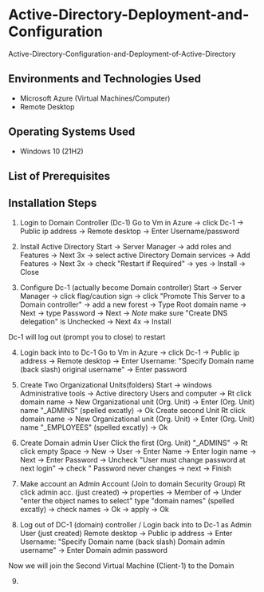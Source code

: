 # Active-Directory-Deployment-and-Configuration

Active-Directory-Configuration-and-Deployment-of-Active-Directory

<h2>Environments and Technologies Used</h2>

- Microsoft Azure (Virtual Machines/Computer)
- Remote Desktop

<h2>Operating Systems Used </h2>

- Windows 10</b> (21H2)

<h2>List of Prerequisites</h2>

<h2>Installation Steps</h2>

1. Login to Domain Controller (Dc-1)
   Go to Vm in Azure -> click Dc-1 -> Public ip address -> Remote desktop -> Enter Username/password

2. Install Active Directory
   Start -> Server Manager -> add roles and Features -> Next 3x -> select active Directory Domain services -> Add Features -> Next 3x -> check "Restart if Required" -> yes -> Install -> Close

3. Configure Dc-1 (actually become Domain controller)
   Start -> Server Manager -> click flag/caution sign -> click "Promote This Server to a Domain controller" -> add a new forest -> Type Root domain name -> Next -> type Password -> Next -> *Note* make sure "Create DNS delegation" is Unchecked -> Next 4x -> Install

Dc-1 will log out (prompt you to close) to restart 

4. Login back into to Dc-1
   Go to Vm in Azure -> click Dc-1 -> Public ip address -> Remote desktop -> Enter Username: "Specify Domain name (back slash) original username" -> Enter password

5. Create Two Organizational Units(folders)
   Start -> windows Administrative tools -> Active directory Users and computer -> Rt click domain name -> New Organizational unit (Org. Unit) -> Enter (Org. Unit) name "_ADMINS" (spelled excatly) -> Ok
   Create second Unit
   Rt click domain name -> New Organizational unit (Org. Unit) -> Enter (Org. Unit) name "_EMPLOYEES" (spelled excatly) -> Ok

6. Create Domain admin User
   Click the first (Org. Unit) "_ADMINS" -> Rt click empty Space -> New -> User -> Enter Name -> Enter login name -> Next -> Enter Password -> Uncheck "User must change password at next login" -> check " Password never changes
   -> next -> Finish

7. Make account an Admin Account (Join to   domain Security Group)
   Rt click admin acc. (just created) -> properties -> Member of -> Under "enter the object names to select" type "domain names" (spelled excatly) -> check names -> Ok -> apply -> Ok

8. Log out of DC-1 (domain) controller / Login back into to Dc-1 as Admin User (just created)
   Remote desktop -> Public ip address -> Enter Username: "Specify Domain name (back slash) Domain admin username" -> Enter Domain admin password

 Now we will join the Second Virtual Machine (Client-1) to the Domain

9.
